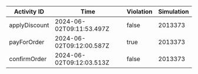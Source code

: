 | Activity ID | Time | Violation | Simulation |
| --- | --- | --- | --- |
| applyDiscount | 2024-06-02T09:11:53.497Z | false | 2013373 |
| payForOrder | 2024-06-02T09:12:00.587Z | true | 2013373 |
| confirmOrder | 2024-06-02T09:12:03.513Z | false | 2013373 |